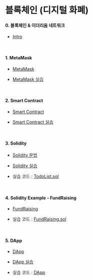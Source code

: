 # 블록체인 (디지털 화폐)


#### 0. 블록체인 & 이더리움 네트워크
   - [Intro](https://github.com/Jaehwany/TIL/blob/main/%EB%B8%94%EB%A1%9D%EC%B2%B4%EC%9D%B8/0.%20%EC%9D%B4%EB%8D%94%EB%A6%AC%EC%9B%80%20%EB%84%A4%ED%8A%B8%EC%9B%8C%ED%81%AC.md) 
  
<br>

#### 1. MetaMask
   - [MetaMask](https://github.com/Jaehwany/TIL/blob/main/%EB%B8%94%EB%A1%9D%EC%B2%B4%EC%9D%B8/1.%20MetaMask.md)
  
  - [MetaMask 실습](https://github.com/Jaehwany/TIL/blob/main/%EB%B8%94%EB%A1%9D%EC%B2%B4%EC%9D%B8/2.%20MetaMask%20%EC%8B%A4%EC%8A%B5.md)

   
   <br>
   
#### 2. Smart Contract
   - [Smart Contract](https://github.com/Jaehwany/TIL/blob/main/%EB%B8%94%EB%A1%9D%EC%B2%B4%EC%9D%B8/3.%20Smart%20Contract.md)
   

- [Smart Contract 실습](https://github.com/Jaehwany/TIL/blob/main/%EB%B8%94%EB%A1%9D%EC%B2%B4%EC%9D%B8/4.%20Smart%20Contract%20%EC%8B%A4%EC%8A%B5.md)
 
 <br>
   
#### 3. Solidity
   - [Solidity 문법](https://github.com/Jaehwany/TIL/blob/main/%EB%B8%94%EB%A1%9D%EC%B2%B4%EC%9D%B8/5.%20Solidity%20%EA%B8%B0%EB%B3%B8%20%EB%AC%B8%EB%B2%95.md)
 

- [Solidity 실습](https://github.com/Jaehwany/TIL/blob/main/%EB%B8%94%EB%A1%9D%EC%B2%B4%EC%9D%B8/6.%20Solidity%20%EC%8B%A4%EC%8A%B5.md)
 

- 실습 코드 : [TodoList.sol](https://github.com/Jaehwany/TIL/blob/main/%EB%B8%94%EB%A1%9D%EC%B2%B4%EC%9D%B8/scripts/TodoList.sol)

<br>

#### 4. Solidity Example - FundRaising
   - [FundRaising](https://github.com/Jaehwany/TIL/blob/main/%EB%B8%94%EB%A1%9D%EC%B2%B4%EC%9D%B8/7.%20FundRaising%20%EA%B5%AC%ED%98%84.md)
   
   
   - 실습 코드 : [FundRaising.sol](https://github.com/Jaehwany/TIL/blob/main/%EB%B8%94%EB%A1%9D%EC%B2%B4%EC%9D%B8/scripts/FundRaising.sol)

<br>
  
#### 5. DApp
  - [DApp](https://github.com/Jaehwany/TIL/blob/main/%EB%B8%94%EB%A1%9D%EC%B2%B4%EC%9D%B8/8.%20DApp.md)
 

- [DApp 실습](https://github.com/Jaehwany/TIL/blob/main/%EB%B8%94%EB%A1%9D%EC%B2%B4%EC%9D%B8/9.%20DApp%20%EC%8B%A4%EC%8A%B5.md)
 

- 실습 코드 : [DApp](https://github.com/Jaehwany/TIL/tree/main/%EB%B8%94%EB%A1%9D%EC%B2%B4%EC%9D%B8/DApp)
